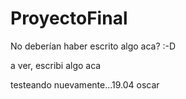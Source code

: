 ProyectoFinal
=============

No deberían haber escrito algo aca? :-D

a ver, escribi algo aca

testeando nuevamente...19.04 oscar
